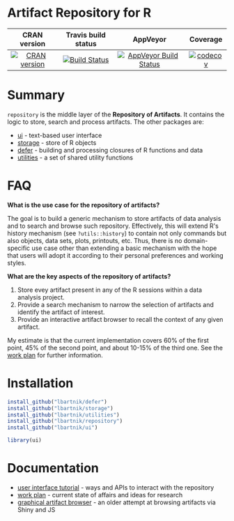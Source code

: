 Artifact Repository for R
==========================

| CRAN version    | Travis build status   | AppVeyor | Coverage |
| :-------------: |:---------------------:|:--------:|:--------:|
| [![CRAN version](http://www.r-pkg.org/badges/version/repository)](https://cran.r-project.org/package=repository) | [![Build Status](https://travis-ci.org/lbartnik/repository.svg?branch=master)](https://travis-ci.org/lbartnik/repository) | [![AppVeyor Build Status](https://ci.appveyor.com/api/projects/status/github/lbartnik/repository?branch=master&svg=true)](https://ci.appveyor.com/project/lbartnik/repository) | [![codecov](https://codecov.io/gh/lbartnik/repository/branch/master/graph/badge.svg)](https://codecov.io/gh/lbartnik/repository)|


# Summary

`repository` is the middle layer of the __Repository of Artifacts__. It
contains the logic to store, search and process artifacts. The other
packages are:

  * [ui](https://github.com/lbartnik/ui) - text-based user interface
  * [storage](https://github.com/lbartnik/storage) - store of R objects
  * [defer](https://github.com/lbartnik/defer) - building and processing closures of R functions and data
  * [utilities](https://github.com/lbartnik/utilities) - a set of shared utility functions


# FAQ

**What is the use case for the repository of artifacts?**

The goal is to build a generic mechanism to store artifacts of data
analysis and to search and browse such repository. Effectively, this
will extend R's history mechanism (see `?utils::history`) to contain
not only commands but also objects, data sets, plots, printouts, etc.
Thus, there is no domain-specific use case other than extending a basic
mechanism with the hope that users will adopt it according to their
personal preferences and working styles.


**What are the key aspects of the repository of artifacts?**

  1. Store evey artifact present in any of the R sessions within a data
     analysis project.
  1. Provide a search mechanism to narrow the selection of artifacts and
     identify the artifact of interest.
  1. Provide an interactive artifact browser to recall the context of any
     given artifact.

My estimate is that the current implementation covers 60% of the first
point, 45% of the second point, and about 10-15% of the third one. See
the [work plan](https://lbartnik.github.io/repository/) for further
information.


# Installation

```r
install_github("lbartnik/defer")
install_github("lbartnik/storage")
install_github("lbartnik/utilities")
install_github("lbartnik/repository")
install_github("lbartnik/ui")
```

```r
library(ui)
```


# Documentation

  * [user interface tutorial](https://lbartnik.github.io/ui/) - ways and APIs to interact with the repository
  * [work plan](https://lbartnik.github.io/repository/) - current state of affairs and ideas for research
  * [graphical artifact browser](https://lbartnik.github.io/experiment/) - an older attempt at browsing artifacts via Shiny and JS

